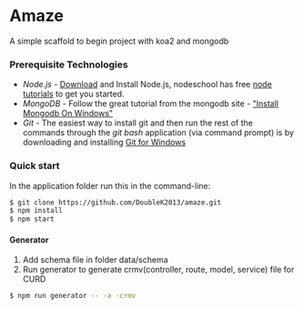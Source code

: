 # Amaze

A simple scaffold to begin project with koa2 and mongodb

### Prerequisite Technologies

* *Node.js* - <a href="http://nodejs.org/download/">Download</a> and Install Node.js, nodeschool has free <a href=" http://nodeschool.io/#workshoppers">node tutorials</a> to get you started.
* *MongoDB* - Follow the great tutorial from the mongodb site - <a href="https://docs.mongodb.org/manual/tutorial/install-mongodb-on-windows/">"Install Mongodb On Windows"</a>
* *Git* - The easiest way to install git and then run the rest of the commands through the *git bash* application (via command prompt) is by downloading and installing <a href="http://git-scm.com/download/win">Git for Windows</a>

### Quick start
In the application folder run this in the command-line:

```bash
$ git clone https://github.com/DoubleK2013/amaze.git
$ npm install
$ npm start
```

#### Generator

1. Add schema file in folder data/schema
2. Run generator to generate crmv(controller, route, model, service) file for CURD

```bash
$ npm run generator -- -a -crmv
```
